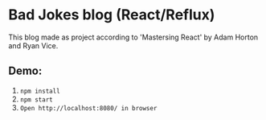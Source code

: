 # Bad Jokes blog (React/Reflux)

This blog made as project according to 'Mastersing React' by Adam Horton and Ryan Vice.

## Demo:

1. `npm install`
2. `npm start`
3. `Open http://localhost:8080/ in browser`

